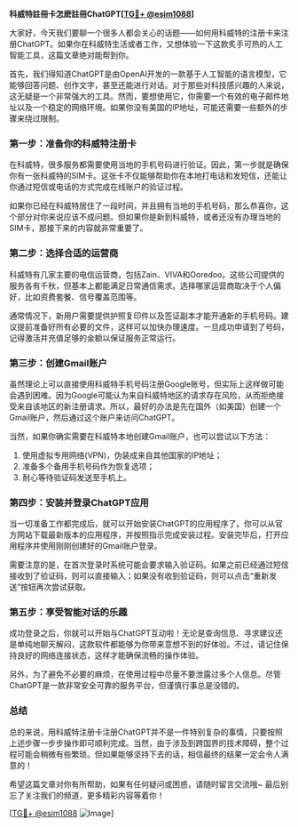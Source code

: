 **科威特註冊卡怎麽註冊ChatGPT[[TG💪+ @esim1088](https://t.me/s/esim1088)]**

大家好，今天我们要聊一个很多人都会关心的话题——如何用科威特的注册卡来注册ChatGPT。如果你在科威特生活或者工作，又想体验一下这款炙手可热的人工智能工具，这篇文章绝对能帮到你。

首先，我们得知道ChatGPT是由OpenAI开发的一款基于人工智能的语言模型，它能够回答问题、创作文字，甚至还能进行对话。对于那些对科技感兴趣的人来说，这无疑是一个非常强大的工具。然而，要想使用它，你需要一个有效的电子邮件地址以及一个稳定的网络环境。如果你没有美国的IP地址，可能还需要一些额外的步骤来绕过限制。

### 第一步：准备你的科威特注册卡

在科威特，很多服务都需要使用当地的手机号码进行验证。因此，第一步就是确保你有一张科威特的SIM卡。这张卡不仅能够帮助你在本地打电话和发短信，还能让你通过短信或电话的方式完成在线账户的验证过程。

如果你已经在科威特居住了一段时间，并且拥有当地的手机号码，那么恭喜你，这个部分对你来说应该不成问题。但如果你是新到科威特，或者还没有办理当地的SIM卡，那接下来的内容就非常重要了。

### 第二步：选择合适的运营商

科威特有几家主要的电信运营商，包括Zain、VIVA和Ooredoo。这些公司提供的服务各有千秋，但基本上都能满足日常通信需求。选择哪家运营商取决于个人偏好，比如资费套餐、信号覆盖范围等。

通常情况下，新用户需要提供护照复印件以及签证副本才能开通新的手机号码。建议提前准备好所有必要的文件，这样可以加快办理速度。一旦成功申请到了号码，记得激活并充值足够的金额以保证服务正常运行。

### 第三步：创建Gmail账户

虽然理论上可以直接使用科威特手机号码注册Google账号，但实际上这样做可能会遇到困难。因为Google可能认为来自科威特地区的请求存在风险，从而拒绝接受来自该地区的新注册请求。所以，最好的办法是先在国外（如美国）创建一个Gmail账户，然后通过这个账户来访问ChatGPT。

当然，如果你确实需要在科威特本地创建Gmail账户，也可以尝试以下方法：
1. 使用虚拟专用网络(VPN)，伪装成来自其他国家的IP地址；
2. 准备多个备用手机号码作为恢复选项；
3. 耐心等待验证码发送至手机上。

### 第四步：安装并登录ChatGPT应用

当一切准备工作都完成后，就可以开始安装ChatGPT的应用程序了。你可以从官方网站下载最新版本的应用程序，并按照指示完成安装过程。安装完毕后，打开应用程序并使用刚刚创建好的Gmail账户登录。

需要注意的是，在首次登录时系统可能会要求输入验证码。如果之前已经通过短信接收到了验证码，则可以直接输入；如果没有收到验证码，则可以点击“重新发送”按钮再次尝试获取。

### 第五步：享受智能对话的乐趣

成功登录之后，你就可以开始与ChatGPT互动啦！无论是查询信息、寻求建议还是单纯地聊天解闷，这款软件都能够为你带来意想不到的好体验。不过，请记住保持良好的网络连接状态，这样才能确保流畅的操作体验。

另外，为了避免不必要的麻烦，在使用过程中尽量不要泄露过多个人信息。尽管ChatGPT是一款非常安全可靠的服务平台，但谨慎行事总是没错的。

### 总结

总的来说，用科威特注册卡注册ChatGPT并不是一件特别复杂的事情，只要按照上述步骤一步步操作即可顺利完成。当然，由于涉及到跨国界的技术障碍，整个过程可能会稍微有些繁琐。但如果能够坚持下去的话，相信最终的结果一定会令人满意的！

希望这篇文章对你有所帮助，如果有任何疑问或困惑，请随时留言交流哦~ 最后别忘了关注我们的频道，更多精彩内容等着你！

[[TG💪+ @esim1088](https://t.me/s/esim1088) ![Image](https://i.postimg.cc/4NQfJmqS/Snipaste-2025-05-13-00-14-12.png)]